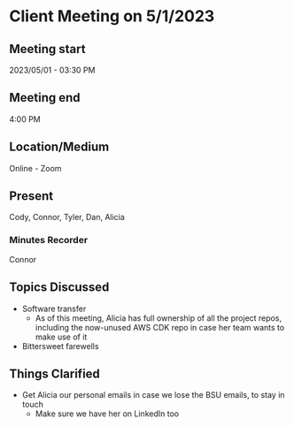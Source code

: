 # Client Meeting on 5/1/2023


## Meeting start
2023/05/01 - 03:30 PM

## Meeting end
4:00 PM

## Location/Medium
Online - Zoom

## Present
Cody, Connor, Tyler, Dan, Alicia

### Minutes Recorder
Connor

## Topics Discussed

- Software transfer
    - As of this meeting, Alicia has full ownership of all the project repos, including the now-unused AWS CDK repo in case her team wants to make use of it
- Bittersweet farewells


## Things Clarified

- Get Alicia our personal emails in case we lose the BSU emails, to stay in touch
    - Make sure we have her on LinkedIn too
